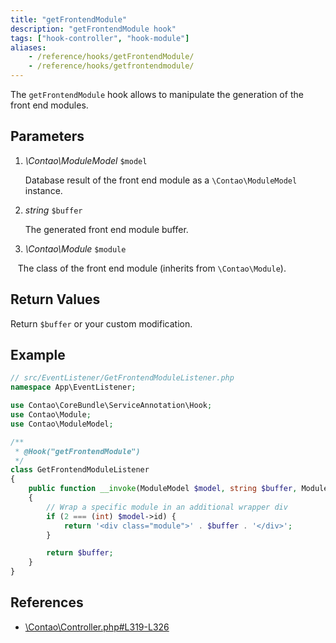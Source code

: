 ```yaml
---
title: "getFrontendModule"
description: "getFrontendModule hook"
tags: ["hook-controller", "hook-module"]
aliases:
    - /reference/hooks/getFrontendModule/
    - /reference/hooks/getfrontendmodule/
---
```



The `getFrontendModule` hook allows to manipulate the generation of the front end
modules.


## Parameters

1. *\Contao\ModuleModel* `$model`

    Database result of the front end module as a `\Contao\ModuleModel` instance.

2. *string* `$buffer`

    The generated front end module buffer.
    
3. *\Contao\Module* `$module`

    The class of the front end module (inherits from `\Contao\Module`).


## Return Values

Return `$buffer` or your custom modification.


## Example

```php
// src/EventListener/GetFrontendModuleListener.php
namespace App\EventListener;

use Contao\CoreBundle\ServiceAnnotation\Hook;
use Contao\Module;
use Contao\ModuleModel;

/**
 * @Hook("getFrontendModule")
 */
class GetFrontendModuleListener
{
    public function __invoke(ModuleModel $model, string $buffer, Module $module): string
    {
        // Wrap a specific module in an additional wrapper div
        if (2 === (int) $model->id) {
            return '<div class="module">' . $buffer . '</div>';
        }

        return $buffer;
    }
}
```


## References

* [\Contao\Controller.php#L319-L326](https://github.com/contao/contao/blob/4.7.6/core-bundle/src/Resources/contao/library/Contao/Controller.php#L319-L326)
